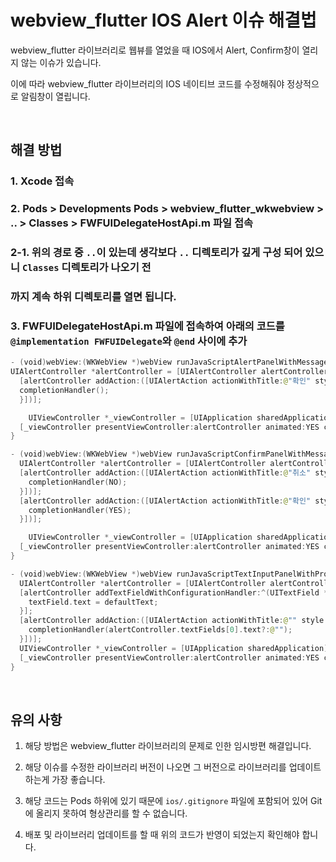 # webview_flutter IOS Alert 이슈 해결법

webview_flutter 라이브러리로 웹뷰를 열었을 때 IOS에서 Alert, Confirm창이 열리지 않는 이슈가 있습니다.

이에 따라 webview_flutter 라이브러리의 IOS 네이티브 코드를 수정해줘야 정상적으로 알림창이 열립니다.

<br />

## 해결 방법

### 1. Xcode 접속

### 2. Pods > Developments Pods > webview_flutter_wkwebview > .. > Classes > FWFUIDelegateHostApi.m 파일 접속

###      2-1. 위의 경로 중 `..`이 있는데 생각보다 `..` 디렉토리가 깊게 구성 되어 있으니 `Classes` 디렉토리가 나오기 전

###              까지 계속 하위 디렉토리를 열면 됩니다.

### 3. FWFUIDelegateHostApi.m 파일에 접속하여 아래의 코드를 `@implementation FWFUIDelegate`와 `@end` 사이에 추가

``` swift
- (void)webView:(WKWebView *)webView runJavaScriptAlertPanelWithMessage:(NSString *)message initiatedByFrame:(WKFrameInfo *)frame completionHandler:(void (^)(void))completionHandler{
UIAlertController *alertController = [UIAlertController alertControllerWithTitle:@"" message:message?:@"" preferredStyle:UIAlertControllerStyleAlert];
  [alertController addAction:([UIAlertAction actionWithTitle:@"확인" style:UIAlertActionStyleDefault handler:^(UIAlertAction * _Nonnull action) {
  completionHandler();
  }])];

    UIViewController *_viewController = [UIApplication sharedApplication].keyWindow.rootViewController;
  [_viewController presentViewController:alertController animated:YES completion:nil];
}

- (void)webView:(WKWebView *)webView runJavaScriptConfirmPanelWithMessage:(NSString *)message initiatedByFrame:(WKFrameInfo *)frame completionHandler:(void (^)(BOOL))completionHandler{
  UIAlertController *alertController = [UIAlertController alertControllerWithTitle:@"" message:message?:@"" preferredStyle:UIAlertControllerStyleAlert];
  [alertController addAction:([UIAlertAction actionWithTitle:@"취소" style:UIAlertActionStyleCancel handler:^(UIAlertAction * _Nonnull action) {
    completionHandler(NO);
  }])];
  [alertController addAction:([UIAlertAction actionWithTitle:@"확인" style:UIAlertActionStyleDefault handler:^(UIAlertAction * _Nonnull action) {
    completionHandler(YES);
  }])];

    UIViewController *_viewController = [UIApplication sharedApplication].keyWindow.rootViewController;
  [_viewController presentViewController:alertController animated:YES completion:nil];
}

- (void)webView:(WKWebView *)webView runJavaScriptTextInputPanelWithPrompt:(NSString *)prompt defaultText:(NSString *)defaultText initiatedByFrame:(WKFrameInfo *)frame completionHandler:(void (^)(NSString * _Nullable))completionHandler{
  UIAlertController *alertController = [UIAlertController alertControllerWithTitle:prompt message:@"" preferredStyle:UIAlertControllerStyleAlert];
  [alertController addTextFieldWithConfigurationHandler:^(UITextField * _Nonnull textField) {
    textField.text = defaultText;
  }];
  [alertController addAction:([UIAlertAction actionWithTitle:@"" style:UIAlertActionStyleDefault handler:^(UIAlertAction * _Nonnull action) {
    completionHandler(alertController.textFields[0].text?:@"");
  }])];
  UIViewController *_viewController = [UIApplication sharedApplication].keyWindow.rootViewController;
  [_viewController presentViewController:alertController animated:YES completion:nil];
}
```

<br />

## 유의 사항

1. 해당 방법은 webview_flutter 라이브러리의 문제로 인한 임시방편 해결입니다.

2. 해당 이슈를 수정한 라이브러리 버전이 나오면 그 버전으로 라이브러리를 업데이트 하는게 가장 좋습니다.

3. 해당 코드는 Pods 하위에 있기 때문에 `ios/.gitignore` 파일에 포함되어 있어 Git에 올리지 못하여 형상관리를 할 수 없습니다.

4. 배포 및 라이브러리 업데이트를 할 때 위의 코드가 반영이 되었는지 확인해야 합니다.





















